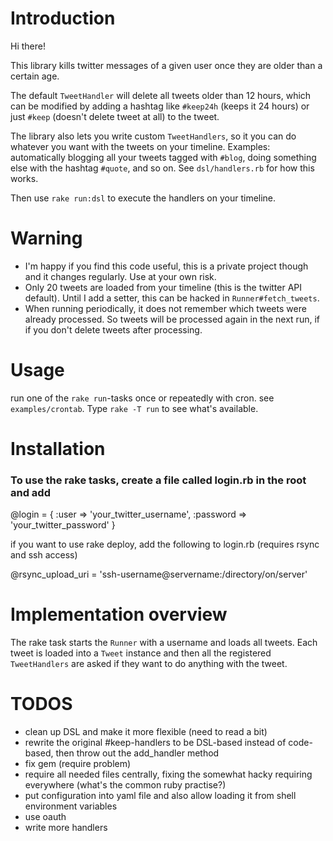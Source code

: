 # Introduction

Hi there!

This library kills twitter messages of a given user once they are older than a certain age.

The default `TweetHandler` will delete all tweets older than 12 hours, which can be modified by adding a hashtag like `#keep24h` (keeps it 24 hours) or just `#keep` (doesn't delete tweet at all) to the tweet.

The library also lets you write custom `TweetHandlers`, so it you can do whatever you want with the tweets on your timeline. Examples: automatically blogging all your tweets tagged with `#blog`, doing something else with the hashtag `#quote`, and so on. See  `dsl/handlers.rb` for how this works.


Then use `rake run:dsl` to execute the handlers on your timeline.

# Warning

* I'm happy if you find this code useful, this is a private project though and it changes regularly. Use at your own risk.
* Only 20 tweets are loaded from your timeline (this is the twitter API default). Until I add a setter, this can be hacked in `Runner#fetch_tweets`.
* When running periodically, it does not remember which tweets were already processed. So tweets will be processed again in the next run, if if you don't delete tweets after processing.

# Usage

run one of the `rake run`-tasks once or repeatedly with cron. see `examples/crontab`.
Type `rake -T run` to see what's available.

# Installation

### To use the rake tasks, create a file called login.rb in the root and add

  @login = {
    :user     => 'your_twitter_username',
    :password => 'your_twitter_password'
  }
  
if you want to use rake deploy, add the following to login.rb (requires rsync and ssh access)

  @rsync_upload_uri = 'ssh-username@servername:/directory/on/server'

# Implementation overview

The rake task starts the `Runner` with a username and loads all tweets. Each tweet is loaded into a `Tweet` instance and then all the registered `TweetHandlers` are asked if they want to do anything with the tweet.


# TODOS

* clean up DSL and make it more flexible (need to read a bit)
* rewrite the original #keep-handlers to be DSL-based instead of code-based, then throw out the add_handler method
* fix gem (require problem)
* require all needed files centrally, fixing the somewhat hacky requiring everywhere (what's the common ruby practise?)
* put configuration into yaml file and also allow loading it from shell environment variables
* use oauth
* write more handlers
